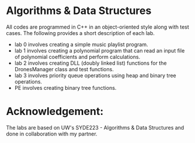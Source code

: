 # Algorithms & Data Structures
All codes are programmed in C++ in an object-oriented style along with test cases. The following provides a short description of each lab. 

- lab 0 involves creating a simple music playlist program.
- lab 1 involves creating a polynomial program that can read an input file of polynomial coefficients and perform calculations.
- lab 2 involves creating DLL (doubly linked list) functions for the DronesManager class and test functions.
- lab 3 involves priority queue operations using heap and binary tree operations. 
- PE involves creating binary tree functions. 

# Acknowledgement: 
The labs are based on UW's SYDE223 - Algorithms & Data Structures and done in collaboration with my partner. 
